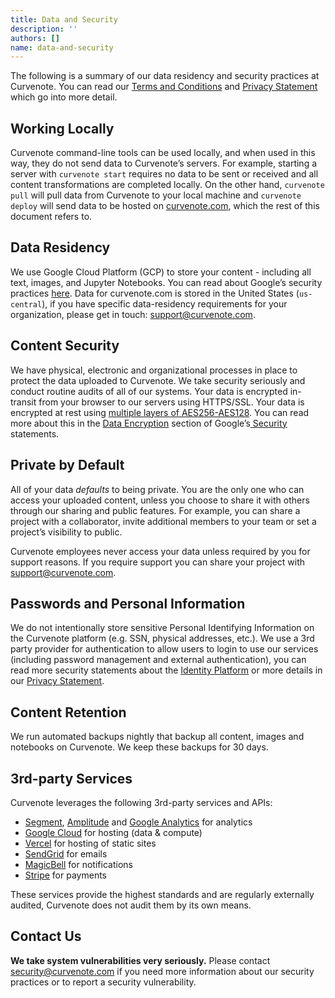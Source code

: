 ```yaml
---
title: Data and Security
description: ''
authors: []
name: data-and-security
---
```


The following is a summary of our data residency and security practices at Curvenote. You can read our [Terms and Conditions](http://curvenote.com/legal/) and [Privacy Statement](http://curvenote.com/legal/) which go into more detail.

## Working Locally

Curvenote command-line tools can be used locally, and when used in this way, they do not send data to Curvenote’s servers. For example, starting a server with `curvenote start` requires no data to be sent or received and all content transformations are completed locally. On the other hand, `curvenote pull` will pull data from Curvenote to your local machine and `curvenote deploy` will send data to be hosted on [curvenote.com](https://curvenote.com), which the rest of this document refers to.

## Data Residency

We use Google Cloud Platform (GCP) to store your content - including all text, images, and Jupyter Notebooks. You can read about Google’s security practices [here](https://cloud.google.com/security/). Data for curvenote.com is stored in the United States (`us-central`), if you have specific data-residency requirements for your organization, please get in touch: [support@curvenote.com](mailto:support@curvenote.com).

## Content Security

We have physical, electronic and organizational processes in place to protect the data uploaded to Curvenote. We take security seriously and conduct routine audits of all of our systems. Your data is encrypted in-transit from your browser to our servers using HTTPS/SSL. Your data is encrypted at rest using [multiple layers of AES256-AES128](https://cloud.google.com/security/encryption-at-rest/default-encryption/resources/encryption-whitepaper.pdf). You can read more about this in the [Data Encryption](https://cloud.google.com/security/transparency/data-protection#encryption-at-rest) section of Google’s[ Security](https://cloud.google.com/security) statements.

## Private by Default

All of your data _defaults_ to being private. You are the only one who can access your uploaded content, unless you choose to share it with others through our sharing and public features. For example, you can share a project with a collaborator, invite additional members to your team or set a project’s visibility to public.

Curvenote employees never access your data unless required by you for support reasons. If you require support you can share your project with [support@curvenote.com](mailto:support@curvenote.com).

## Passwords and Personal Information

We do not intentionally store sensitive Personal Identifying Information on the Curvenote platform (e.g. SSN, physical addresses, etc.). We use a 3rd party provider for authentication to allow users to login to use our services (including password management and external authentication), you can read more security statements about the [Identity Platform](https://cloud.google.com/identity-platform) or more details in our [Privacy Statement](http://curvenote.com/legal/).

## Content Retention

We run automated backups nightly that backup all content, images and notebooks on Curvenote. We keep these backups for 30 days.

## 3rd-party Services

Curvenote leverages the following 3rd-party services and APIs:

- [Segment](https://segment.com/), [Amplitude](https://amplitude.com/) and [Google Analytics](https://www.google.com/analytics/) for analytics
- [Google Cloud](https://cloud.google.com/) for hosting (data & compute)
- [Vercel](https://vercel.com/) for hosting of static sites
- [SendGrid](https://sendgrid.com/) for emails
- [MagicBell](https://magicbell.io/) for notifications
- [Stripe](https://stripe.com/) for payments

These services provide the highest standards and are regularly externally audited, Curvenote does not audit them by its own means.

## Contact Us

**We take system vulnerabilities very seriously.** Please contact [security@curvenote.com](mailto:security@curvenote.com) if you need more information about our security practices or to report a security vulnerability.
